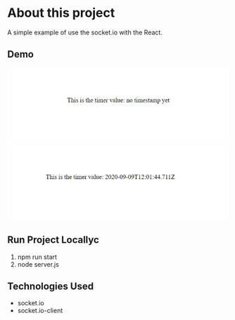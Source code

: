 # About this project

A simple example of use the socket.io with the React.

## Demo

![print](demo/example-one.jpg)
![print](demo/example-two.jpg)

## Run Project Locallyc

1. npm run start
2. node server.js

## Technologies Used

- socket.io
- socket.io-client

